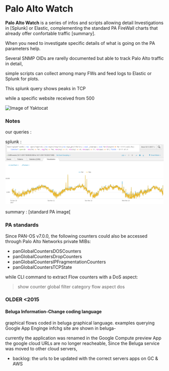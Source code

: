 # Palo Alto Watch

 
**Palo Alto Watch** is a series of  infos and scripts allowing detail Investigations in [Splunk] or Elastic,
complementing the standard PA FireWall charts that already offer confortable traffic [summary].


 

When you need to investigate specific details of what is going on the PA parameters help.

Several SNMP OIDs are rarelly documented but able to track Palo Alto traffic in detail, 

  simple scripts can collect among many FWs and feed logs to Elastic or Splunk for plots.

 This splunk query shows peaks in TCP

while a specific website received from 500

 ![Image of Yaktocat](doc/.png)

### Notes

our queries
:


splunk
: ![splunk image](doc/1113-fw.png)

summary
: [standard PA image[

[f1]: cnn.com "a a"

[f2]: www.abc.com "abc"

### PA standards

Since PAN-OS v7.0.0, the following counters could also be accessed through Palo Alto Networks private MIBs:
 
- panGlobalCountersDOSCounters
- panGlobalCountersDropCounters
- panGlobalCountersIPFragmentationCounters
- panGlobalCountersTCPState
 
while  CLI command to extract Flow counters with a DoS aspect:
> show counter global filter category flow aspect dos


 
### OLDER <2015

#### Beluga Information-Change coding language  
 
graphical flows coded in beluga graphical language. 
examples querying Google App Enginge infchg site are shown in beluga-

currently the application was renamed in the Google Compute preview App
the google cloud URLs  are no longer reacheable, Since the Beluga service was moved to other cloud servers, 
  - backlog:  the urls to be updated with the correct servers apps on GC & AWS

